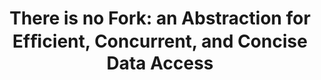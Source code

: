 ---
title: ! 'There is no Fork: an Abstraction for Efﬁcient, Concurrent, and Concise Data
  Access'
paper-url: http://community.haskell.org/~simonmar/papers/haxl-icfp14.pdf
authors:
- Simon Marlow
type: paper
tags:
- applicative functors
- concurrency
- distributed computing
libraries:
- Haxl
doHaskell-type: research paper
---